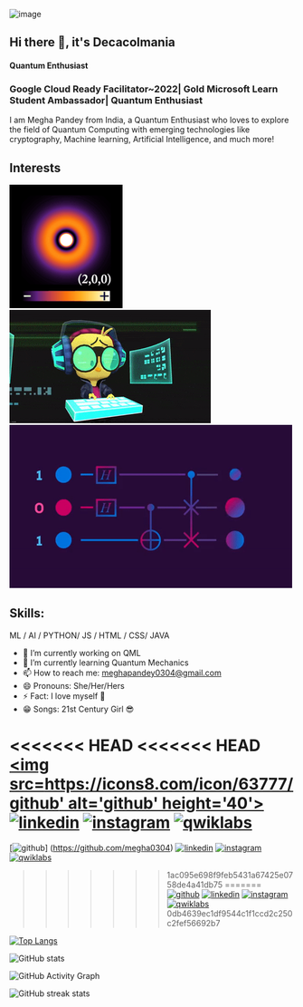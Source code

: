 


![image](https://pbs.twimg.com/media/FyqU8GcXgAMHux4?format=jpg&name=large )

## Hi there 👋, it's Decacolmania 
#### Quantum Enthusiast
###  Google Cloud Ready Facilitator~2022| Gold Microsoft Learn Student Ambassador| Quantum Enthusiast
I am Megha Pandey from India, a Quantum Enthusiast who loves to explore the field of Quantum Computing with emerging technologies like cryptography, Machine learning, Artificial Intelligence, and much more!

## Interests 
<img src="https://github.com/megha0304/megha0304/blob/main/4.gif"> <img src="https://github.com/megha0304/megha0304/blob/main/3.gif"> <img src ="https://github.com/megha0304/megha0304/blob/main/5.gif">

## Skills:
 ML / AI / PYTHON/ JS / HTML / CSS/ JAVA

- 🔭 I’m currently working on QML 
- 🌱 I’m currently learning Quantum Mechanics 
- 📫 How to reach me: meghapandey0304@gmail.com 
- 😄 Pronouns: She/Her/Hers 
- ⚡ Fact: I love myself :purple_heart:
-  :grin: Songs: 21st Century Girl :sunglasses:


  
<<<<<<< HEAD
<<<<<<< HEAD
[<img src=https://icons8.com/icon/63777/github' alt='github' height='40'>](https://github.com/megha0304)  [<img src='https://icons8.com/icon/63777/github' alt='linkedin' height='40'>](https://www.linkedin.com/in/https://www.linkedin.com/in/megha-pandey-a1a5721ba/)  [<img src=https://icons8.com/icon/hFoVFpm6gl9A/instagram alt='instagram' height='40'>](https://www.instagram.com/https://www.instagram.com/qc_maniac//)   [<img src='https://icons8.com/icon/9J37goKb44e7/qwiklabs-provides-real-cloud-environments-that-help-developers' alt='qwiklabs' height='40'>](https://www.cloudskillsboost.google/public_profiles/d91de2fa-c3e9-41ee-97d1-5a8ac19a18cb)  
=======
[<img src='https://www.bing.com/images/search?view=detailV2&ccid=sv%2bzoywu&id=A8B22022EB3EBCA6A1A9B620676EC80E85A2CAD5&thid=OIP.sv-zoywuB4JsiHgVWZ3m8wHaGK&mediaurl=https%3a%2f%2fpngimg.com%2fuploads%2fgithub%2fgithub_PNG76.png&cdnurl=https%3a%2f%2fth.bing.com%2fth%2fid%2fR.b2ffb3a32c2e07826c887815599de6f3%3frik%3d1cqihQ7Ibmcgtg%26pid%3dImgRaw%26r%3d0&exph=665&expw=800&q=GitHub+3D+Logo&simid=608025223449423549&FORM=IRPRST&ck=823BF2BB5EE1C5545D7E1AA4F68E2E0D&selectedIndex=40' alt='github' height='40'>] (https://github.com/megha0304)  [<img src='https://cdn.jsdelivr.net/npm/simple-icons@3.0.1/icons/linkedin.svg' alt='linkedin' height='40'>](https://www.linkedin.com/in/https://www.linkedin.com/in/megha-pandey-a1a5721ba/)  [<img src='https://cdn.jsdelivr.net/npm/simple-icons@3.0.1/icons/instagram.svg' alt='instagram' height='40'>](https://www.instagram.com/https://www.instagram.com/qc_maniac//)   [<img src='https://cdn.jsdelivr.net/npm/simple-icons@3.0.1/icons/qwiklabs.svg' alt='qwiklabs' height='40'>](https://www.cloudskillsboost.google/public_profiles/d91de2fa-c3e9-41ee-97d1-5a8ac19a18cb)  
>>>>>>> 1ac095e698f9feb5431a67425e0758de4a41db75
=======
[<img src='https://icons8.com/icon/63777/github' alt='github' height='40'>](https://github.com/megha0304) [<img src='https://icons8.com/icon/63777/github' alt='linkedin' height='40'>](https://www.linkedin.com/in/https://www.linkedin.com/in/megha-pandey-a1a5721ba/)  [<img src=https://icons8.com/icon/hFoVFpm6gl9A/instagram alt='instagram' height='40'>](https://www.instagram.com/https://www.instagram.com/qc_maniac//)   [<img src='https://icons8.com/icon/9J37goKb44e7/qwiklabs-provides-real-cloud-environments-that-help-developers' alt='qwiklabs' height='40'>](https://www.cloudskillsboost.google/public_profiles/d91de2fa-c3e9-41ee-97d1-5a8ac19a18cb) 
>>>>>>> 0db4639ec1df9544c1f1ccd2c250c2fef56692b7

[![Top Langs](https://github-readme-stats.vercel.app/api/top-langs/?username=megha0304)](https://github.com/anuraghazra/github-readme-stats)

![GitHub stats](https://github-readme-stats.vercel.app/api?username=megha0304&show_icons=true)  

![GitHub Activity Graph](https://activity-graph.herokuapp.com/graph?username=megha0304)  

![GitHub streak stats](https://github-readme-streak-stats.herokuapp.com/?user=megha0304)  


 
